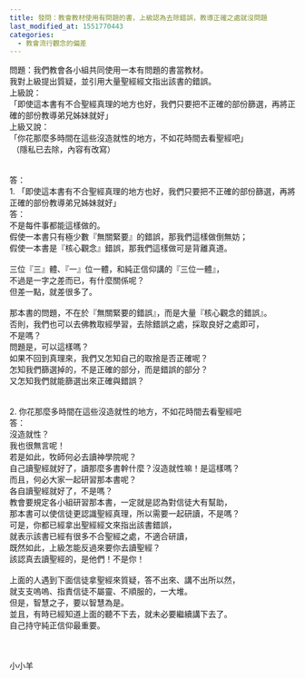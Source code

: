```yaml
---
title: 發問：教會教材使用有問題的書，上級認為去除錯誤，教導正確之處就沒問題
last_modified_at: 1551770443
categories:
  - 教會流行觀念的偏差
---
```


<div>問題：我們教會各小組共同使用一本有問題的書當教材。</div>

<div>我對上級提出質疑，並引用大量聖經經文指出該書的錯誤。</div>

<div>上級說：</div>

<div>「即使這本書有不合聖經真理的地方也好，我們只要把不正確的部份篩選，再將正確的部份教導弟兄姊妹就好」</div>

<div>上級又說：</div>

<div>「你花那麼多時間在這些沒造就性的地方，不如花時間去看聖經吧」</div>

<div>&nbsp;（隱私已去除，內容有改寫）</div>

<div>&nbsp;</div>

<div>&nbsp;</div>

<div>答：&nbsp;</div>

<div>1.<span style="white-space:pre"> </span>「即使這本書有不合聖經真理的地方也好，我們只要把不正確的部份篩選，再將正確的部份教導弟兄姊妹就好」</div>

<div>答：</div>

<div>不是每件事都能這樣做的。</div>

<div>假使一本書只有極少數『無關緊要』的錯誤，那我們這樣做倒無妨；</div>

<div>假使一本書是『核心觀念』錯誤，那我們這樣做可是背離真道。</div>

<div>&nbsp;</div>

<div>三位『三』體、『一』位一體，和純正信仰講的『三位一體』，</div>

<div>不過是一字之差而已，有什麼關係呢？</div>

<div>但差一點，就差很多了。</div>

<div>&nbsp;</div>

<div>那本書的問題，不在於『無關緊要的錯誤』，而是大量『核心觀念的錯誤』。</div>

<div>否則，我們也可以去佛教取經學習，去除錯誤之處，採取良好之處即可，</div>

<div>不是嗎？</div>

<div>問題是，可以這樣嗎？</div>

<div>如果不回到真理來，我們又怎知自己的取捨是否正確呢？</div>

<div>怎知我們篩選掉的，不是正確的部分，而是錯誤的部分？</div>

<div>又怎知我們就能篩選出來正確與錯誤？</div>

<div>&nbsp;</div>

<div>&nbsp;</div>

<div>2.<span style="white-space:pre"> </span>你花那麼多時間在這些沒造就性的地方，不如花時間去看聖經吧</div>

<div>答：</div>

<div>沒造就性？</div>

<div>我也很無言呢！</div>

<div>若是如此，牧師何必去讀神學院呢？</div>

<div>自己讀聖經就好了，讀那麼多書幹什麼？沒造就性嘛！是這樣嗎？</div>

<div>而且，何必大家一起研習那本書呢？</div>

<div>各自讀聖經就好了，不是嗎？</div>

<div>教會要規定各小組研習那本書，一定就是認為對信徒大有幫助，</div>

<div>那本書可以使信徒更認識聖經真理，所以需要一起研讀，不是嗎？</div>

<div>可是，你都已經拿出聖經經文來指出該書錯誤，</div>

<div>就表示該書已經有很多不合聖經之處，不適合研讀，</div>

<div>既然如此，上級怎能反過來要你去讀聖經？</div>

<div>該認真去讀聖經的，是他們！不是你！</div>

<div>&nbsp;</div>

<div>上面的人遇到下面信徒拿聖經來質疑，答不出來、講不出所以然，</div>

<div>就支支嗚嗚、指責信徒不屬靈、不順服的，一大堆。</div>

<div>但是，智慧之子，要以智慧為是。</div>

<div>並且，有時已經知道上面的聽不下去，就未必要繼續講下去了。</div>

<div>自己持守純正信仰最重要。</div>

<div>&nbsp;</div>

<div>&nbsp;</div>

<div>&nbsp;</div>

<div>小小羊</div>

